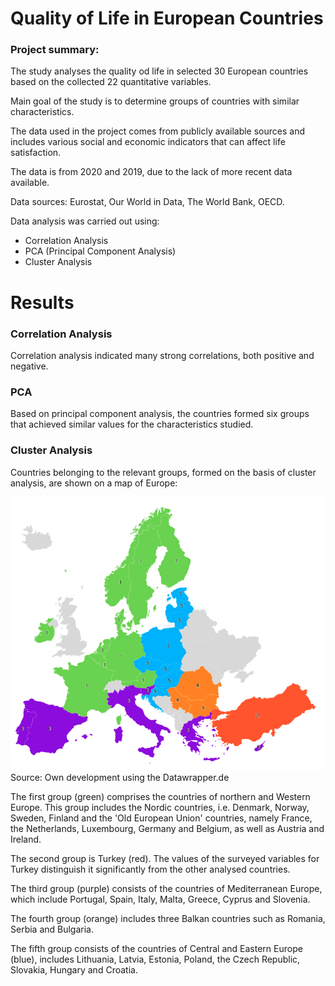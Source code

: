 # Quality of Life in European Countries

### Project summary:

The study analyses the quality od life in selected 30 European countries based on the collected 22 quantitative variables. <br>

Main goal of the study is to determine groups of countries with similar characteristics. <br>

The data used in the project comes from publicly available sources and includes various social and economic indicators that can affect life satisfaction.<br>

The data is from 2020 and 2019, due to the lack of more recent data available. <br>

Data sources: Eurostat, Our World in Data, The World Bank, OECD. <br>

Data analysis was carried out using:
- Correlation Analysis 
- PCA (Principal Component Analysis)
- Cluster Analysis



# Results

### Correlation Analysis

Correlation analysis indicated many strong correlations, both positive and negative.

### PCA

Based on principal component analysis, the countries formed six groups that achieved similar values for the characteristics studied.


### Cluster Analysis

Countries belonging to the relevant groups, formed on the basis of cluster analysis, are shown on a map of Europe:

![Life Map](images/life_map.png)
Source: Own development using the Datawrapper.de


The first group (green) comprises the countries of northern and Western Europe. This group includes the Nordic countries, i.e. Denmark, Norway, Sweden, Finland and the 'Old European Union' countries, namely France, the Netherlands, Luxembourg, Germany and Belgium, as well as Austria and Ireland.

The second group is Turkey (red). The values of the surveyed variables for Turkey distinguish it significantly from the other analysed countries.

The third group (purple) consists of the countries of Mediterranean Europe, which include Portugal, Spain, Italy, Malta, Greece, Cyprus and Slovenia.

The fourth group (orange) includes three Balkan countries such as Romania, Serbia and Bulgaria.

The fifth group consists of the countries of Central and Eastern Europe (blue), includes Lithuania, Latvia, Estonia, Poland, the Czech Republic, Slovakia, Hungary and Croatia.
